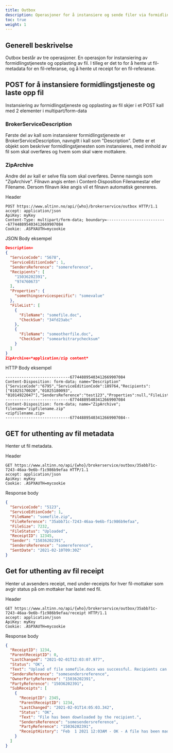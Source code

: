 ```yaml
---
title: Outbox
description: Operasjoner for å instansiere og sende filer via formidlingstjeneste, i tillegg til å sjekke status på filer
toc: true
weight: 1
---
```


## Generell beskrivelse
Outbox består av tre operasjoner. 
En operasjon for instansiering av formidlingstjeneste og opplasting av fil.
I tilleg er det to for å hente ut fil-metadata for en fil-referanse, og å hente ut receipt for en fil-referanse.

## POST for å instansiere formidlingstjeneste og laste opp fil
Instansiering av formidlingstjeneste og opplasting av fil skjer i et POST kall med 2 elementer i multipart/form-data

### BrokerServiceDescription
Første del av kall som instansierer formidlingstjeneste er BrokerServiceDescription, navngitt i kall som "Description". 
Dette er et objekt som beskriver formidlingstjenesten som instansieres, med innhold av fil som skal overføres og hvem som skal være mottakere.

### ZipArchive
Andre del av kall er selve fila som skal overføres. Denne navngis som "ZipArchive". Filnavn angis enten i Content-Disposition Filenamestar eller Filename.
Dersom filnavn ikke angis vil et filnavn automatisk genereres.

Header
```HTTP
POST https://www.altinn.no/api/{who}/brokerservice/outbox HTTP/1.1 
accept: application/json
ApiKey: myKey
Content-Type: multipart/form-data; boundary=--------------------------677448895403412669907084
Cookie: .ASPXAUTH=mycookie
```

JSON Body eksempel
```JSON
Description=
{
  "ServiceCode": "5678",
  "ServiceEditionCode": 1,
  "SendersReference": "somereference",
  "Recipients": [
    "15036202391",
    "974760673"
  ],
  "Properties": {
    "somethingservicespecific": "somevalue"
  },
  "FileList": [
    {
      "FileName": "somefile.doc",
      "CheckSum": "34fd23abc"
    },
    {
      "FileName": "someotherfile.doc",
      "CheckSum": "somearbitrarychecksum"
    }
  ]
}
ZipArchive=*application/zip content*
```

HTTP Body eksempel
```HTTP
----------------------------677448895403412669907084
Content-Disposition: form-data; name="Description"
{"ServiceCode":"6795","ServiceEditionCode":189764,"Recipients":["01025170020","01025180093", "01014922047"],"SendersReference":"test123","Properties":null,"FileList":null}
----------------------------677448895403412669907084
Content-Disposition: form-data; name="ZipArchive"; filename="zipfilename.zip"
<zipfilename.zip>
----------------------------677448895403412669907084--
```

<!-- cUrl eksempel: curl -X "POST" "http://localhost:85/api/910476882/brokerservice/outbox/" -H "accept: application/json" -H "Content-Type: multipart/form-data" -H "Cookie: .ASPXAUTH=5576628BCE9CCAEB93654B3A2E0C20D9BBD775044DBE3A06637C71D1B642D322D851E8EB2CE7DD9D839486E260E76C3A001B21C54AFB78C7D4ED0A1FED915EEC1DDACB5AEF3E140670E292AAD4DD9C71F8FD776F7D70677573AC3CFAE286C32A8D650495B145B5C468E2A145FA2EBB260096A847787129E4DD4A84A1F3FF92D7CFB49143BA5CA7F9DA8ACA9B3D267D3799CE1D7831A1F290B47B7E234EE8ED65DAF83356192931F67B936EB78A14A3E5E23795E83C45FC8943C05BAF2C5099D1CD56EF907FF02680FE7F5FDC3E1DA525ED891BCD55AE1AAA2569C1E476EF763B1918AA0D95A870C29906CB041E5A35609C1400F3" -H "ApiKey: 130AC941-063E-4005-A114-CB4C0371DB80" -F "Description={'ServiceCode':'6795','ServiceEditionCode':189764,'Recipients':['01025170020','01025180093', '01014922047'],'SendersReference':'test123','Properties':null,'FileList':null}" -F "ZipArchive=@C:\Temp\myzupfile.zip" -->

## GET for uthenting av fil metadata
Henter ut fil metadata.

Header
```HTTP
GET https://www.altinn.no/api/{who}/brokerservice/outbox/35abb71c-7243-46aa-9e6b-f1c986b9efaa HTTP/1.1 
accept: application/json
ApiKey: myKey
Cookie: .ASPXAUTH=mycookie
```

Response body
```JSON
{
  "ServiceCode": "5123",
  "ServiceEdtionCode": 1,
  "FileName": "somefile.zip",
  "FileReference": "35abb71c-7243-46aa-9e6b-f1c986b9efaa",
  "FileSize": 7232,
  "FileStatus": "Uploaded",
  "ReceiptID": 12345,
  "Sender": "15036202391",
  "SendersReference": "somereference",
  "SentDate": "2021-02-10T09:30Z"
}
```

## Get for uthenting av fil receipt
Henter ut avsenders receipt, med under-receipts for hver fil-mottaker som avgir status på om mottaker har lastet ned fil.

Header
```HTTP
GET https://www.altinn.no/api/{who}/brokerservice/outbox/35abb71c-7243-46aa-9e6b-f1c986b9efaa/receipt HTTP/1.1 
accept: application/json
ApiKey: myKey
Cookie: .ASPXAUTH=mycookie
```

Response body
```JSON
{
  "ReceiptID": 1234,
  "ParentReceiptID": 0,
  "LastChanged": "2021-02-01T12:03:07.977",
  "Status": "OK",
  "Text": "Upload of file somefile.docx was successful. Recipients can now download the file.",
  "SendersReference": "somesendersreference",
  "OwnerPartyReference": "15036202391",
  "PartyReference": "15036202391",
  "SubReceipts": [
    {
      "ReceiptID": 2345,
      "ParentReceiptID": 1234,
      "LastChanged": "2021-02-01T14:05:03.342",
      "Status": "OK",
      "Text": "File has been downloaded by the recipient.",
      "SendersReference": "somesendersreference",
      "PartyReference": "15036202391",
      "ReceiptHistory": "Feb  1 2021 12:03AM - OK - A file has been made available for download."
    }
  ]
}
```